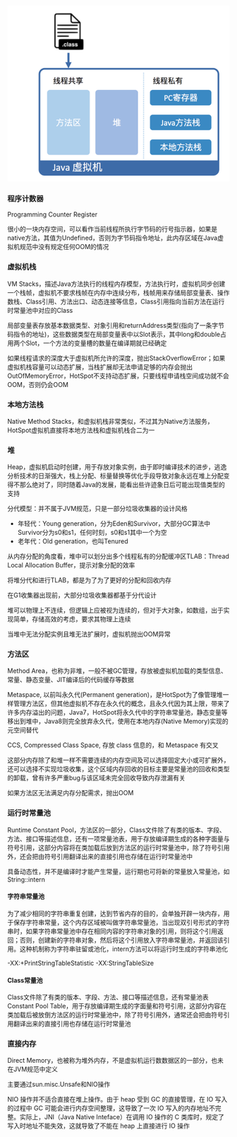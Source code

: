<img src="../.image/image-20201229111023947.png?lastModify=1609251458" alt="image-20201229111023947" style="zoom:67%;" />

### 程序计数器 

Programming Counter Register

很小的一块内存空间，可以看作当前线程所执行字节码的行号指示器，如果是native方法，其值为Undefined，否则为字节码指令地址，此内存区域在Java虚拟机规范中没有规定任何OOM的情况

### 虚拟机栈 

VM Stacks，描述Java方法执行的线程内存模型，方法执行时，虚拟机同步创建一个栈帧，虚拟机不要求栈帧在内存中连续分布，栈帧用来存储局部变量表、操作数栈、Class引用、方法出口、动态连接等信息，Class引用指向当前方法在运行时常量池中对应的Class

局部变量表存放基本数据类型、对象引用和returnAddress类型(指向了一条字节码指令的地址)，这些数据类型在局部变量表中以Slot表示，其中long和double占用两个Slot，一个方法的变量槽的数量在编译期就已经确定

如果线程请求的深度大于虚拟机所允许的深度，抛出StackOverflowError；如果虚拟机栈容量可以动态扩展，当栈扩展却无法申请足够的内存会抛出OutOfMemoryError，HotSpot不支持动态扩展，只要线程申请栈空间成功就不会OOM，否则仍会OOM

### 本地方法栈 

Native Method Stacks，和虚拟机栈非常类似，不过其为Native方法服务，HotSpot虚拟机直接将本地方法栈和虚拟机栈合二为一

### 堆 

Heap，虚拟机启动时创建，用于存放对象实例，由于即时编译技术的进步，逃逸分析技术的日渐强大，栈上分配、标量替换等优化手段导致对象永远在堆上分配变得不那么绝对了，同时随着Java的发展，能看出些许迹象日后可能出现值类型的支持

分代模型：并不属于JVM规范，只是一部分垃圾收集器的设计风格

* 年轻代：Young generation，分为Eden和Survivor，大部分GC算法中Survivor分为s0和s1，任何时刻，s0和s1其中一个为空
* 老年代：Old generation，也叫Tenured

从内存分配的角度看，堆中可以划分出多个线程私有的分配缓冲区TLAB：Thread Local Allocation Buffer，提示对象分配的效率

将堆分代和进行TLAB，都是为了为了更好的分配和回收内存

在G1收集器出现前，大部分垃圾收集器都基于分代设计

堆可以物理上不连续，但逻辑上应被视为连续的，但对于大对象，如数组，出于实现简单，存储高效的考虑，要求其物理上连续

当堆中无法分配实例且堆无法扩展时，虚拟机抛出OOM异常

### 方法区

Method Area，也称为非堆，一般不被GC管理，存放被虚拟机加载的类型信息、常量、静态变量、JIT编译后的代码缓存等数据

Metaspace, 以前叫永久代(Permanent generation)，是HotSpot为了像管理堆一样管理方法区，但其他虚拟机不存在永久代的概念，且永久代因为其上限，带来了许多内存溢出的问题，Java7，HotSpot将永久代中的字符串常量池，静态变量等移出到堆中，Java8则完全放弃永久代，使用在本地内存(Native Memory)实现的元空间替代

CCS, Compressed Class Space, 存放 class 信息的，和 Metaspace 有交叉

这部分内存除了和堆一样不需要连续的内存空间及可以选择固定大小或可扩展外，还可以选择不实现垃圾收集，这个区域内存回收的目标主要是常量池的回收和类型的卸载，曾有许多严重bug与该区域未完全回收导致内存泄漏有关

如果方法区无法满足内存分配需求，抛出OOM

### 运行时常量池

Runtime Constant Pool，方法区的一部分，Class文件除了有类的版本、字段、方法、接口等描述信息，还有一项常量池表，用于存放编译期生成的各种字面量与符号引用，这部分内容将在类加载后放到方法区的运行时常量池中，除了符号引用外，还会把由符号引用翻译出来的直接引用也存储在运行时常量池中

具备动态性，并不是编译时才能产生常量，运行期也可将新的常量放入常量池，如String::intern

#### 字符串常量池

为了减少相同的字符串重复创建，达到节省内存的目的，会单独开辟一块内存，用于保存字符串常量，这个内存区域被叫做字符串常量池，当出现双引号形式的字符串时，如果字符串常量池中存在相同内容的字符串对象的引用，则将这个引用返回；否则，创建新的字符串对象，然后将这个引用放入字符串常量池，并返回该引用。这种机制称为字符串驻留或池化，intern方法可以将运行时生成的字符串池化

-XX:+PrintStringTableStatistic    -XX:StringTableSize

#### Class常量池

Class文件除了有类的版本、字段、方法、接口等描述信息，还有常量池表Constant Pool Table，用于存放编译期生成的字面量和符号引用，这部分内容在类加载后被放倒方法区的运行时常量池中，除了符号引用外，通常还会把由符号引用翻译出来的直接引用也存储在运行时常量池

### 直接内存

Direct Memory，也被称为堆外内存，不是虚拟机运行数数据区的一部分，也未在JVM规范中定义

主要通过sun.misc.Unsafe和NIO操作

NIO 操作并不适合直接在堆上操作。由于 heap 受到 GC 的直接管理，在 IO 写入的过程中 GC 可能会进行内存空间整理，这导致了一次 IO 写入的内存地址不完整。实际上，JNI（Java Native Inteface）在调用 IO 操作的 C 类库时，规定了写入时地址不能失效，这就导致了不能在 heap 上直接进行 IO 操作

